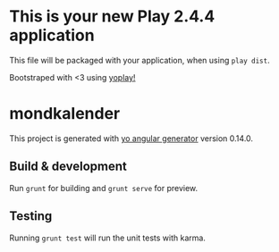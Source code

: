 This is your new Play 2.4.4 application
=====================================

This file will be packaged with your application, when using `play dist`.


Bootstraped with <3 using [yoplay!](https://pauldijou.github.com/yoplay)







# mondkalender

This project is generated with [yo angular generator](https://github.com/yeoman/generator-angular)
version 0.14.0.

## Build & development

Run `grunt` for building and `grunt serve` for preview.

## Testing

Running `grunt test` will run the unit tests with karma.
